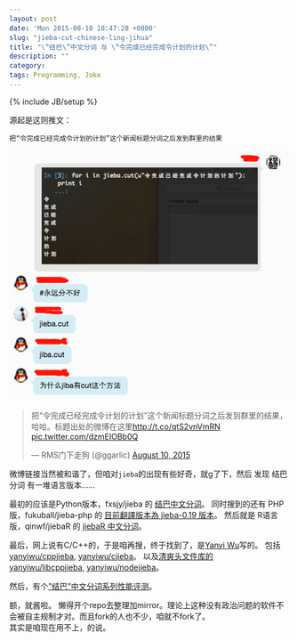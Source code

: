 ```yaml
---
layout: post
date: 'Mon 2015-08-10 18:47:28 +0800'
slug: "jieba-cut-chinese-ling-jihua"
title: "\“结巴\”中文分词 与 \“令完成已经完成令计划的计划\”"
description: ""
category: 
tags: Programming, Joke
---
```

{% include JB/setup %}

源起是这则推文：

`把“令完成已经完成令计划的计划”这个新闻标题分词之后发到群里的结果`

![令完成已经完成令计划的计划](/assets/images/2015/jieba.cut.png)

<blockquote class="twitter-tweet" lang="en"><p lang="zh" dir="ltr">把“令完成已经完成令计划的计划”这个新闻标题分词之后发到群里的结果，哈哈。标题出处的微博在这里<a href="http://t.co/qtS2vnVmRN">http://t.co/qtS2vnVmRN</a> <a href="http://t.co/dzmEIOBb0Q">pic.twitter.com/dzmEIOBb0Q</a></p>&mdash; RMS门下走狗 (@ggarlic) <a href="https://twitter.com/ggarlic/status/630678454652919808">August 10, 2015</a></blockquote>

微博链接当然被和谐了，但咱对`jieba`的出现有些好奇，就g了下，然后
发现 结巴分词 有一堆语言版本……

最初的应该是Python版本，fxsjy/jieba 的 [结巴中文分词](https://github.com/fxsjy/jieba)。
同时搜到的还有 PHP版，fukuball/jieba-php 的 [目前翻譯版本為 jieba-0.19 版本](https://github.com/fukuball/jieba-php)。
然后就是 R语言版，qinwf/jiebaR 的 [jiebaR 中文分词](https://github.com/qinwf/jiebaR/)。

最后，网上说有C/C++的，于是咱再搜，终于找到了，是[Yanyi Wu](https://github.com/yanyiwu)写的。
包括[yanyiwu/cppjieba](https://github.com/yanyiwu/cppjieba), [yanyiwu/cjieba](https://github.com/yanyiwu/cjieba)。
以及[清爽头文件库的 yanyiwu/libcppjieba](https://github.com/yanyiwu/libcppjieba), [yanyiwu/nodejieba](https://github.com/yanyiwu/nodejieba)。

然后，有个["结巴"中文分词系列性能评测](http://yanyiwu.com/work/2015/06/14/jieba-series-performance-test.html)。

额，就酱啦。
懒得开个repo去整理加mirror。理论上这种没有政治问题的软件不会被自主规制才对。而且fork的人也不少，咱就不fork了。  
其实是咱现在用不上，的说。
